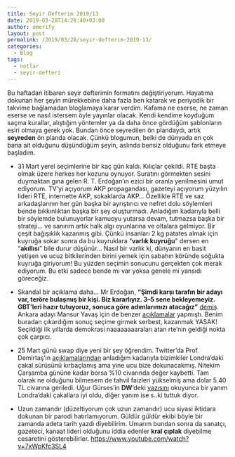 ```yaml
---
title: Seyir Defterim 2019/13
date: 2019-03-28T14:28:40+03:00
author: omerify
layout: post
permalink: /2019/03/28/seyir-defterim-2019-13/
categories:
  - Blog
tags:
  - notlar
  - seyir-defteri
---
```

 
Bu haftadan itibaren seyir defterimin formatını değiştiriyorum. Hayatıma dokunan her şeyin mürekkebine daha fazla ben katarak ve periyodik bir takvime bağlamadan bloglamaya karar verdim. Kafama ne eserse, ne zaman eserse ve nasıl istersem öyle yayınlar olacak. Kendi kendime koyduğum saçma kurallar, alıştığım yöntemler ya da daha önce gördüğüm şablonların esiri olmaya gerek yok. Bundan önce seyredilen ön plandaydı, artık **seyreden** ön planda olacak. Çünkü blogumun, belki de dünyada en çok bana ait olduğunu düşündüğüm şeyin, aslında bensiz olduğunu fark etmeye başladım.

  * 31 Mart yerel seçimlerine bir kaç gün kaldı. Kılıçlar çekildi. RTE başta olmak üzere herkes her kozunu oynuyor. Suratını görmekten sesini duymaktan gına gelen R. T. Erdoğan’ın ezici bir oranla yenilmesini umut ediyorum. TV’yi açıyorum AKP propagandası, gazeteyi açıyorum yüzyılın lideri RTE, internette AKP, sokaklarda AKP… Özellikle RTE ve saz arkadaşlarının her gün başka bir ayrıştırıcı ve nefret dolu söylemleri bende bıkkınlıktan başka bir şey oluşturmadı. Anladığım kadarıyla belli bir söylemde bulunuyorlar kamuoyu yutarsa devam, tutmazsa başka bir strateji… ve sanırım artık halk algı oyunlarına ve oltalara gelmiyor. Bir çeşit bağışıklık kazanmış gibi. Çünkü insanları 2 kg patates almak için kuyruğa sokar sonra da bu kuyruklara “**varlık kuyruğu**” dersen en “**akıllısı**” bile durur düşünür… Nasıl bir varlık ki, dünyanın en basit yetişen ve ucuz bitkilerinden birini yemek için sabahın köründe soğukta kuyruğa giriyorum! Bu yüzden seçimin sonucunu gerçekten çok merak ediyorum. Bu etki sadece bende mi var yoksa genele mi yansıdı göreceğiz.

  * Skandal bir açıklama daha… Mr Erdoğan, **“Şimdi karşı tarafın bir adayı var, teröre bulaşmış bir kişi. Biz kararlıyız. 3–5 sene bekleyemeyiz. GBT’leri hazır tutuyoruz, sonuca göre adımlarımızı atacağız”** <a href="https://eksisozluk.com/erdogan-gbtleri-hazir-tutuyoruz-aciklamasi--5984464?a=popular" target="_blank" rel="noreferrer noopener nofollow">demiş</a>. Ankara adayı Mansur Yavaş için de benzer <a href="https://tr.sputniknews.com/turkiye/201903251038390799-yavas-erdogan-yanit/" target="_blank" rel="noreferrer noopener nofollow">açıklamalar</a> yapmıştı. Benim buradan çıkardığım sonuç seçime girmek serbest, kazanmak YASAK! Seçildiği ilk yıllarda demokrasi naaaaaaaaraları atan rte’nin geldiği nokta çok çarpıcı.

  * 25 Mart günü swap diye yeni bir şey öğrendim. Twitter’da Prof. Demirtaş’ın <a href="https://twitter.com/ProfDemirtas/status/1110524372719190016" target="_blank" rel="noreferrer noopener nofollow">açıklamalarından</a> anladığım kadarıyla bizimkiler Londra’daki çakal sürüsünü kırbaçlamış ama yine ucu bize dokunacakmış. Nitekim Çarşamba gününe kadar borsa %10 civarında değer kaybetti. Tam olarak ne olduğunu bilmesem de tahvil faizleri yükselmiş ama dolar 5.40 TL civarına geriledi. Uğur Gürses’in **DW**‘deki <a href="https://p.dw.com/p/3FmpR" target="_blank" rel="noreferrer noopener nofollow">yazısını</a> okuyunca bir yanım Londra’daki çakallara iyi oldu, diğer yanım ise s..ki tuttuk diyor.

  * Uzun zamandır (düzeltiyorum çok uzun zamandır) ucu siyasi iktidara dokunan bir parodi hatırlamıyorum. Güldür güldür ekibi böyle bir zamanda adeta tarih yazdı diyebilirim. Umarım bundan sonra da sanatçı, gazeteci, kanaat lideri olduğunu iddia edenler **kral çıplak** diyebilme cesaretini gösterebilirler.
  https://www.youtube.com/watch?v=7xWpKfc3SL4
